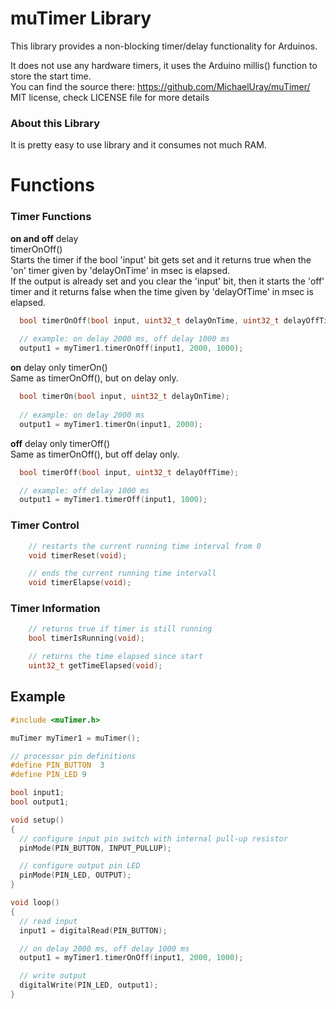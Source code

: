 # muTimer Library #

This library provides a non-blocking timer/delay functionality for Arduinos.

It does not use any hardware timers, it uses the Arduino millis() function to store the start time.\
You can find the source there: https://github.com/MichaelUray/muTimer/ \
MIT license, check LICENSE file for more details

### About this Library ###

It is pretty easy to use library and it consumes not much RAM.

# Functions

### Timer Functions ###

**on and off** delay\
timerOnOff()\
Starts the timer if the bool 'input' bit gets set and it returns true when the 'on' timer given by 'delayOnTime' in msec is elapsed.\
If the output is already set and you clear the 'input' bit, then it starts the 'off' timer and it returns false when the time given by 'delayOfTime' in msec is elapsed.
```cpp
  bool timerOnOff(bool input, uint32_t delayOnTime, uint32_t delayOffTime);
  
  // example: on delay 2000 ms, off delay 1000 ms
  output1 = myTimer1.timerOnOff(input1, 2000, 1000);
```

**on** delay only
timerOn()\
Same as timerOnOff(), but on delay only.
```cpp
  bool timerOn(bool input, uint32_t delayOnTime);
  
  // example: on delay 2000 ms
  output1 = myTimer1.timerOn(input1, 2000);
```

**off** delay only
timerOff()\
Same as timerOnOff(), but off delay only.
```cpp
  bool timerOff(bool input, uint32_t delayOffTime);

  // example: off delay 1000 ms
  output1 = myTimer1.timerOff(input1, 1000);
```

### Timer Control ###

```cpp
    // restarts the current running time interval from 0
    void timerReset(void);
```

```cpp
    // ends the current running time intervall
    void timerElapse(void);
```

### Timer Information ###

```cpp
    // returns true if timer is still running
    bool timerIsRunning(void);
```

```cpp
    // returns the time elapsed since start
    uint32_t getTimeElapsed(void);
```

## Example ##

```cpp
#include <muTimer.h>

muTimer myTimer1 = muTimer();

// processor pin definitions
#define PIN_BUTTON  3
#define PIN_LED 9

bool input1;
bool output1;

void setup()
{
  // configure input pin switch with internal pull-up resistor
  pinMode(PIN_BUTTON, INPUT_PULLUP);

  // configure output pin LED
  pinMode(PIN_LED, OUTPUT);
}

void loop()
{
  // read input
  input1 = digitalRead(PIN_BUTTON);

  // on delay 2000 ms, off delay 1000 ms
  output1 = myTimer1.timerOnOff(input1, 2000, 1000);

  // write output
  digitalWrite(PIN_LED, output1);
}
```

